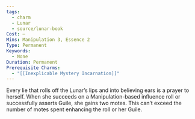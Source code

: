 ```yaml
---
tags:
  - charm
  - Lunar
  - source/lunar-book
Cost: —
Mins: Manipulation 3, Essence 2
Type: Permanent
Keywords:
  - None
Duration: Permanent
Prerequisite Charms:
  - "[[Inexplicable Mystery Incarnation]]"
---
```

Every lie that rolls off the Lunar’s lips and into believing ears is a prayer to herself. When she succeeds on a Manipulation-based influence roll or successfully asserts Guile, she gains two motes. This can’t exceed the number of motes spent enhancing the roll or her Guile.